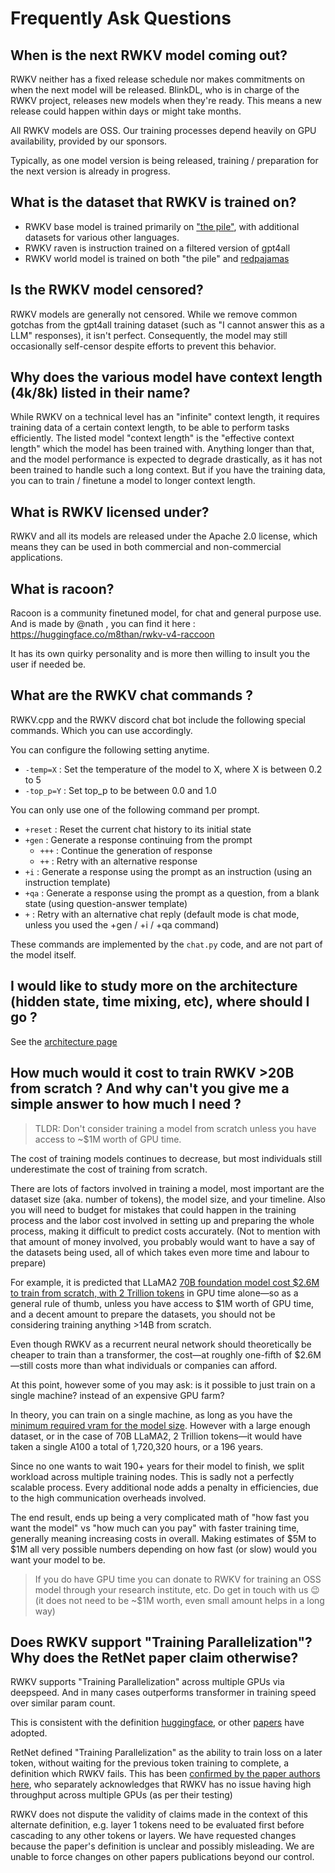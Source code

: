 # Frequently Ask Questions

## When is the next RWKV model coming out?

RWKV neither has a fixed release schedule nor makes commitments on when the next model will be released. BlinkDL, who is in charge of the RWKV project, releases new models when they're ready. This means a new release could happen within days or might take months.

All RWKV models are OSS. Our training processes depend heavily on GPU availability, provided by our sponsors.

Typically, as one model version is being released, training / preparation for the next version is already in progress.

## What is the dataset that RWKV is trained on?

- RWKV base model is trained primarily on ["the pile"](https://pile.eleuther.ai/), with additional datasets for various other languages.
- RWKV raven is instruction trained on a filtered version of gpt4all
- RWKV world model is trained on both "the pile" and [redpajamas](https://github.com/togethercomputer/RedPajama-Data)

## Is the RWKV model censored?

RWKV models are generally not censored. While we remove common gotchas from the gpt4all training dataset (such as "I cannot answer this as a LLM" responses), it isn't perfect. Consequently, the model may still occasionally self-censor despite efforts to prevent this behavior.

## Why does the various model have context length (4k/8k) listed in their name? 

While RWKV on a technical level has an "infinite" context length, it requires training data of a certain context length, to be able to perform tasks efficiently. The listed model "context length" is the "effective context length" which the model has been trained with. Anything longer than that, and the model performance is expected to degrade drastically, as it has not been trained to handle such a long context. But if you have the training data, you can to train / finetune a model to longer context length.

## What is RWKV licensed under?

RWKV and all its models are released under the Apache 2.0 license, which means they can be used in both commercial and non-commercial applications.

## What is racoon?

Racoon is a community finetuned model, for chat and general purpose use. And is made by @nath , you can find it here : https://huggingface.co/m8than/rwkv-v4-raccoon

It has its own quirky personality and is more then willing to insult you the user if needed be.

## What are the RWKV chat commands ?

RWKV.cpp and the RWKV discord chat bot include the following special commands. Which you can use accordingly.

You can configure the following setting anytime.

- `-temp=X` : Set the temperature of the model to X, where X is between 0.2 to 5
- `-top_p=Y` : Set top_p to be between 0.0 and 1.0

You can only use one of the following command per prompt.

- `+reset` : Reset the current chat history to its initial state
- `+gen` : Generate a response continuing from the prompt
    - `+++` : Continue the generation of response
    - `++` : Retry with an alternative response
- `+i` : Generate a response using the prompt as an instruction (using an instruction template)
- `+qa` : Generate a response using the prompt as a question, from a blank state (using question-answer template)
- `+` : Retry with an alternative chat reply (default mode is chat mode, unless you used the +gen / +i / +qa command)

These commands are implemented by the `chat.py` code, and are not part of the model itself.

## I would like to study more on the architecture (hidden state, time mixing, etc), where should I go ?

See the [architecture page](../advance/architecture.md)

## How much would it cost to train RWKV >20B from scratch ? And why can't you give me a simple answer to how much I need ?

> TLDR: Don't consider training a model from scratch unless you have access to ~$1M worth of GPU time.

The cost of training models continues to decrease, but most individuals still underestimate the cost of training from scratch.

There are lots of factors involved in training a model, most important are the dataset size (aka. number of tokens), the model size, and your timeline. Also you will need to budget for mistakes that could happen in the training process and the labor cost involved in setting up and preparing the whole process, making it difficult to predict costs accurately. (Not to mention with that amount of money involved, you probably would want to have a say of the datasets being used, all of which takes even more time and labour to prepare)

For example, it is predicted that LLaMA2 [70B foundation model cost $2.6M to train from scratch, with 2 Trillion tokens](https://twitter.com/moinnadeem/status/1681393075367841792) in GPU time alone—so as a general rule of thumb, unless you have access to $1M worth of GPU time, and a decent amount to prepare the datasets, you should not be considering training anything >14B from scratch.

Even though RWKV as a recurrent neural network should theoretically be cheaper to train than a transformer, the cost—at roughly one-fifth of $2.6M—still costs more than what individuals or companies can afford.

At this point, however some of you may ask: is it possible to just train on a single machine? instead of an expensive GPU farm?

In theory, you can train on a single machine, as long as you have the [minimum required vram for the model size](https://wiki.rwkv.com/advance/finetune.html#how-much-gpu-vram-do-you-need). However with a large enough dataset, or in the case of 70B LLaMA2, 2 Trillion tokens—it would have taken a single A100 a total of 1,720,320 hours, or a 196 years.

Since no one wants to wait 190+ years for their model to finish, we split workload across multiple training nodes. This is sadly not a perfectly scalable process. Every additional node adds a penalty in efficiencies, due to the high communication overheads involved.

The end result, ends up being a very complicated math of "how fast you want the model" vs "how much can you pay" with faster training time, generally meaning increasing costs in overall. Making estimates of $5M to $1M all very possible numbers depending on how fast (or slow) would you want your model to be.

> If you do have GPU time you can donate to RWKV for training an OSS model through your research institute, etc. Do get in touch with us 😉 (it does not need to be ~$1M worth, even small amount helps in a long way)

## Does RWKV support "Training Parallelization"? Why does the RetNet paper claim otherwise?

RWKV supports "Training Parallelization" across multiple GPUs via deepspeed. And in many cases outperforms transformer in training speed over similar param count.

This is consistent with the definition [huggingface](https://huggingface.co/docs/transformers/v4.15.0/parallelism), or other [papers](https://www.researchgate.net/figure/Different-Training-Parallelization-Strategies_fig2_334821612) have adopted.

RetNet defined "Training Parallelization" as the ability to train loss on a later token, without waiting for the previous token training to complete, a definition which RWKV fails. This has been [confirmed by the paper authors here](https://web.archive.org/web/20230916013316/https://github.com/microsoft/unilm/issues/1243), who separately acknowledges that RWKV has no issue having high throughput across multiple GPUs (as per their testing)

RWKV does not dispute the validity of claims made in the context of this alternate definition, e.g. layer 1 tokens need to be evaluated first before cascading to any other tokens or layers. We have requested changes because the paper's definition is unclear and possibly misleading. We are unable to force changes on other papers publications beyond our control.

